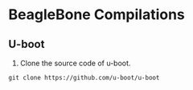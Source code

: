 # BeagleBone Compilations

## U-boot
1. Clone the source code of u-boot.
```
git clone https://github.com/u-boot/u-boot
```
